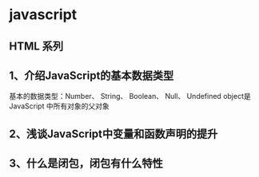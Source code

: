 # javascript
## HTML 系列

## 1、介绍JavaScript的基本数据类型
基本的数据类型：Number、 String、 Boolean、 Null、 Undefined
object是 JavaScript 中所有对象的父对象

## 2、浅谈JavaScript中变量和函数声明的提升
## 3、什么是闭包，闭包有什么特性

